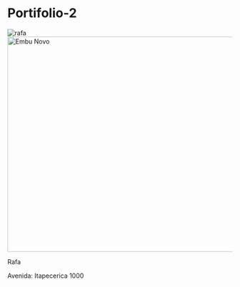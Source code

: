 # Portifolio-2
![rafa](https://github.com/user-attachments/assets/8f9ad878-d888-4f90-9e41-1d625e44ecb1)
<img width="850" height="482" alt="Embu Novo" src="https://github.com/user-attachments/assets/5004edb0-23b2-4c91-99f8-bfc9db884658" />

Rafa

Avenida: Itapecerica 1000 
